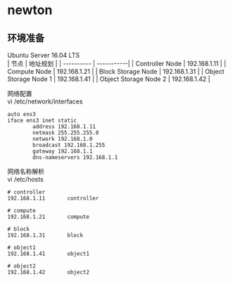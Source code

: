 # newton
## 环境准备
Ubuntu Server 16.04 LTS  
| 节点  | 地址规划 |
| ---------- | -----------|
| Controller Node   | 192.168.1.11   |
| Compute Node   | 192.168.1.21   |
| Block Storage Node   | 192.168.1.31   |
| Object Storage Node 1   | 192.168.1.41   |
| Object Storage Node 2   | 192.168.1.42   |

网络配置  
vi /etc/network/interfaces
```
auto ens3
iface ens3 inet static
        address 192.168.1.11
        netmask 255.255.255.0
        network 192.168.1.0
        broadcast 192.168.1.255
        gateway 192.168.1.1
        dns-nameservers 192.168.1.1
```

网络名称解析  
vi /etc/hosts
```
# controller
192.168.1.11       controller

# compute
192.168.1.21       compute

# block
192.168.1.31       block

# object1
192.168.1.41       object1

# object2
192.168.1.42       object2
```
